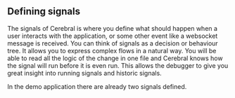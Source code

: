 ## Defining signals

The signals of Cerebral is where you define what should happen when a user interacts with the application, or some other event like a websocket message is received. You can think of signals as a decision or behaviour tree. It allows you to express complex flows in a natural way. You will be able to read all the logic of the change in one file and Cerebral knows how the signal will run before it is even run. This allows the debugger to give you great insight into running signals and historic signals.

In the demo application there are already two signals defined.
